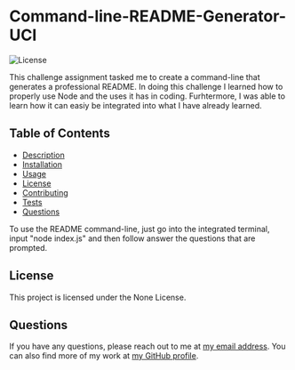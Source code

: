 # Command-line-README-Generator-UCI

![License](https://img.shields.io/badge/license-None-blue.svg)

This challenge assignment tasked me to create a command-line that generates a professional README. In doing this challenge I learned how to properly use Node and the uses it has in coding. Furhtermore, I was able to learn how it can easiy be integrated into what I have already learned.

## Table of Contents

- [Description](#description)
- [Installation](#installation)
- [Usage](#usage)
- [License](#license)
- [Contributing](#contributing)
- [Tests](#tests)
- [Questions](#questions)



To use the README command-line, just go into the integrated terminal, input "node index.js" and then follow answer the questions that are prompted.

## License

This project is licensed under the None License.





## Questions

If you have any questions, please reach out to me at [my email address](jason1094dang@gmail.com). You can also find more of my work at [my GitHub profile](https://github.com/jasondang4).
